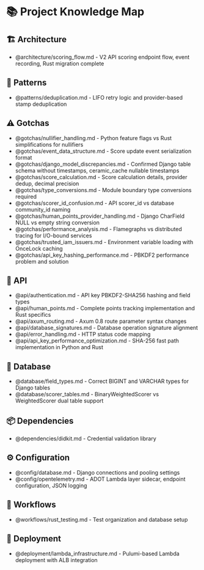 # 📚 Project Knowledge Map

## 🏗️ Architecture

- @architecture/scoring_flow.md - V2 API scoring endpoint flow, event recording, Rust migration complete

## 🎨 Patterns

- @patterns/deduplication.md - LIFO retry logic and provider-based stamp deduplication

## ⚠️ Gotchas

- @gotchas/nullifier_handling.md - Python feature flags vs Rust simplifications for nullifiers
- @gotchas/event_data_structure.md - Score update event serialization format
- @gotchas/django_model_discrepancies.md - Confirmed Django table schema without timestamps, ceramic_cache nullable timestamps
- @gotchas/score_calculation.md - Score calculation details, provider dedup, decimal precision
- @gotchas/type_conversions.md - Module boundary type conversions required
- @gotchas/scorer_id_confusion.md - API scorer_id vs database community_id naming
- @gotchas/human_points_provider_handling.md - Django CharField NULL vs empty string conversion
- @gotchas/performance_analysis.md - Flamegraphs vs distributed tracing for I/O-bound services
- @gotchas/trusted_iam_issuers.md - Environment variable loading with OnceLock caching
- @gotchas/api_key_hashing_performance.md - PBKDF2 performance problem and solution

## 🔌 API

- @api/authentication.md - API key PBKDF2-SHA256 hashing and field types
- @api/human_points.md - Complete points tracking implementation and Rust specifics
- @api/axum_routing.md - Axum 0.8 route parameter syntax changes
- @api/database_signatures.md - Database operation signature alignment
- @api/error_handling.md - HTTP status code mapping
- @api/api_key_performance_optimization.md - SHA-256 fast path implementation in Python and Rust

## 💾 Database

- @database/field_types.md - Correct BIGINT and VARCHAR types for Django tables
- @database/scorer_tables.md - BinaryWeightedScorer vs WeightedScorer dual table support

## 📦 Dependencies

- @dependencies/didkit.md - Credential validation library

## ⚙️ Configuration

- @config/database.md - Django connections and pooling settings
- @config/opentelemetry.md - ADOT Lambda layer sidecar, endpoint configuration, JSON logging

## 🔄 Workflows

- @workflows/rust_testing.md - Test organization and database setup

## 🚀 Deployment

- @deployment/lambda_infrastructure.md - Pulumi-based Lambda deployment with ALB integration